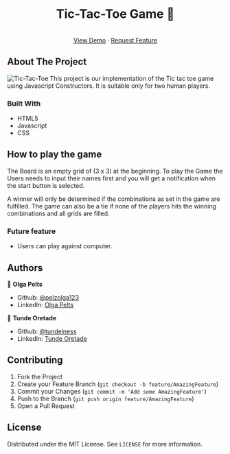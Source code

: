 <p align="center">
  <h1 align="center">Tic-Tac-Toe Game  👋</h1>
  <p align="center">
    <br />
    <a href="https://rawcdn.githack.com/tundeiness/Tic-Tac-Toe/fb88873c697686b5caf522bf73bfcb3f5d5cc066/index.html">View Demo</a>
    ·
    <a href="https://github.com/tundeiness/Tic-Tac-Toe">Request Feature</a>
  </p>
</p>

<!-- ABOUT THE PROJECT -->
## About The Project

![Tic-Tac-Toe](https://github.com/tundeiness/Tic-Tac-Toe/blob/board/img/Tic-Tac-Toe.gif)
This project is our implementation of the Tic tac toe game using Javascript
Constructors. It is suitable only for two human players.


### Built With
* HTML5
* Javascript
* CSS

## How to play the game

The Board is an empty grid of (3 x 3) at the beginning.
To play the Game the Users needs to input their names first and you will get a
notification when the start button is selected.

A winner will only be determined if the combinations as set in the game are fulfilled.
The game can also be a tie if none of the players hits the winning combinations
and all grids are filled.


### Future feature
* Users can play against computer.

<!-- CONTRIBUTING -->
## Authors

👤 **Olga Pelts**
   - Github: [@pelzolga123](https://github.com/pelzolga123)
   - LinkedIn: [Olga Pelts](https://www.linkedin.com/in/olga-pelts/)

👤 **Tunde Oretade**
   - Github: [@tundeiness](https://github.com/tundeiness)
   - LinkedIn: [Tunde Oretade](https://www.linkedin.com/in/tundeoretade/)


<!-- CONTRIBUTING -->
## Contributing

1. Fork the Project
2. Create your Feature Branch (`git checkout -b feature/AmazingFeature`)
3. Commit your Changes (`git commit -m 'Add some AmazingFeature'`)
4. Push to the Branch (`git push origin feature/AmazingFeature`)
5. Open a Pull Request


<!-- LICENSE -->
## License

Distributed under the MIT License. See `LICENSE` for more information.
